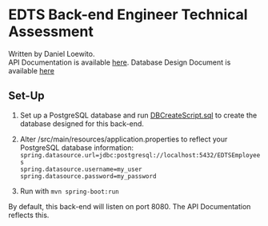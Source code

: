 # EDTS Back-end Engineer Technical Assessment

Written by Daniel Loewito.\
API Documentation is available [here](https://documenter.getpostman.com/view/20788941/2s9YBz3aay "https://documenter.getpostman.com/view/20788941/2s9YBz3aay").
Database Design Document is available [here](EDTSDDD.pdf)

## Set-Up

 1. Set up a PostgreSQL database and run [DBCreateScript.sql](DBCreateScript.sql) to create
    the database designed for this back-end.
 2. Alter /src/main/resources/application.properties to reflect your PostgreSQL database information:\
    `spring.datasource.url=jdbc:postgresql://localhost:5432/EDTSEmployees`\
    `spring.datasource.username=my_user`\
    `spring.datasource.password=my_password`
    
 3.  Run with `mvn spring-boot:run`


By default, this back-end will listen on port 8080. The API Documentation reflects this.
